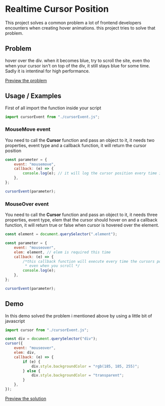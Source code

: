 # Realtime Cursor Position

This project solves a common problem a lot of frontend developers encounters when creating hover animations. this project tries to solve that problem.

## Problem

hover over the div. when it becomes blue, try to scroll the site, even tho when your cursor isn't on top of the div, it still stays blue for some time. Sadly it is intentinal for high performance.

[Preview the problem](https://ryneex.github.io/Realtime-Cursor-Event/problem.html)

## Usage / Examples

First of all import the function inside your script

```js
import cursorEvent from "./cursorEvent.js";
```

### MouseMove event

You need to call the **Cursor** function and pass an object to it, it needs two properties, event type and a callback function, it will return the cursor position

```js
const parameter = {
    event: "mousemove",
    callback: (e) => {
        console.log(e); // it will log the cursor position every time it changes
    },
};

cursorEvent(parameter);
```

### MouseOver event

You need to call the **Cursor** function and pass an object to it, it needs three properties, event type, elem that the cursor should hover on and a callback function, it will return true or false when cursor is hovered over the element.

```js
const element = document.querySelector(".element");

const parameter = {
    event: "mouseover",
    elem: element, // elem is required this time
    callback: (e) => {
        /*this callback function will execute every time the cursors position changes
         * even when you scroll */
        console.log(e);
    },
};

cursorEvent(parameter);
```

## Demo

In this demo solved the problem i mentioned above by using a little bit of javascript

```js
import cursor from "./cursorEvent.js";

const div = document.querySelector("div");
cursor({
    event: "mouseover",
    elem: div,
    callback: (e) => {
        if (e) {
            div.style.backgroundColor = "rgb(185, 185, 255)";
        } else {
            div.style.backgroundColor = "transparent";
        }
    },
});
```

[Preview the solution](https://ryneex.github.io/Realtime-Cursor-Event)